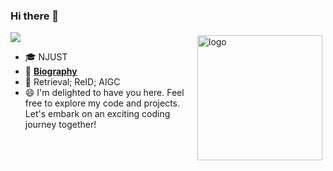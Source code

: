 ### Hi there 👋 
![](https://komarev.com/ghpvc/?username=muzishen&color=blue)
<img src="https://github-readme-stats.vercel.app/api?username=muzishen&show_icons=true" alt="logo" height="200" align="right" style="margin: 5px; margin-bottom: 20px;" />

- 🎓 NJUST
- 📖  [**Biography**](https://muzishen1.github.io/)
- 🔭 Retrieval; ReID; AIGC 
- :smile: I'm delighted to have you here. Feel free to explore my code and projects. Let's embark on an exciting coding journey together!

